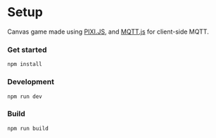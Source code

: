# Setup
Canvas game made using [PIXI.JS](https://github.com/pixijs/pixi.js), and [MQTT.js](https://github.com/mqttjs/MQTT.js) for client-side MQTT.

### Get started
```npm install```

### Development
```npm run dev```

### Build
```npm run build```

